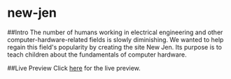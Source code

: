 # new-jen

##Intro
The number of humans working in electrical engineering and other computer-hardware-related fields is slowly diminishing. 
We wanted to help regain this field's popularity by creating the site New Jen. Its purpose is to teach children about
the fundamentals of computer hardware.

##Live Preview
Click <a href="http://marge.stuy.edu/~jason.kao/new-jen/">here</a> for the live preview.
